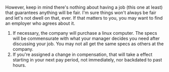 However, keep in mind there's nothing about having a job (this one at least) that guarantees anything will be fair. I'm sure things won't always be fair and let's not dwell on that, ever. If that matters to you, you may want to find an employer who agrees about it.
1. If necessary, the company will purchase a linux computer. The specs will be commensurate with what your manager decides you need after discussing your job. You may not all get the same specs as others at the company.
2. If you're assigned a change in compensation, that will take a effect starting in your next pay period, not immediately, nor backdated to past hours.
